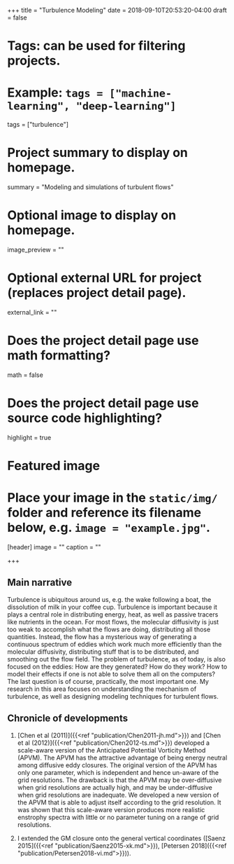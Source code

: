+++
title = "Turbulence Modeling"
date = 2018-09-10T20:53:20-04:00
draft = false

# Tags: can be used for filtering projects.
# Example: `tags = ["machine-learning", "deep-learning"]`
tags = ["turbulence"]

# Project summary to display on homepage.
summary = "Modeling and simulations of turbulent flows"

# Optional image to display on homepage.
image_preview = ""

# Optional external URL for project (replaces project detail page).
external_link = ""

# Does the project detail page use math formatting?
math = false

# Does the project detail page use source code highlighting?
highlight = true

# Featured image
# Place your image in the `static/img/` folder and reference its filename below, e.g. `image = "example.jpg"`.
[header]
image = ""
caption = ""

+++

## Main narrative
Turbulence is ubiquitous around us, e.g. the wake following a boat, the dissolution of milk in your coffee cup. Turbulence is important because it plays a central role in distributing energy, heat, as well as passive tracers like nutrients in the ocean. For most flows, the molecular diffusivity is just too weak to accomplish what the flows are doing, distributing all those quantities. Instead, the flow has a mysterious way of generating a continuous spectrum of eddies which work much more efficiently than the molecular diffusivity, distributing stuff that is to be distributed, and smoothing out the flow field. The problem of turbulence, as of today, is also focused on the eddies: How are they generated? How do they work? How to model their effects if one is not able to solve them all on the computers? The last question is of course, practically, the most important one.  My research in this area focuses on understanding the mechanism of turbulence, as well as designing modeling techniques for turbulent flows.

## Chronicle of developments
1. [Chen et al (2011)]({{<ref "publication/Chen2011-jh.md">}}) and [Chen et al (2012)]({{<ref "publication/Chen2012-ts.md">}})
developed a scale-aware version of the Anticipated Potential Vorticity Method (APVM). The APVM has the attractive advantage of
being energy neutral among diffusive eddy closures. The original version of the APVM has only one parameter,
which is independent and hence un-aware of the grid resolutions.
The drawback is that the APVM may be over-diffusive when grid resolutions are actually high, and may be under-diffusive when grid resolutions are inadequate. We developed a new version of the APVM that is able to adjust itself
according to the grid resolution. It was shown that this scale-aware version produces more realistic enstrophy spectra with
little or no parameter tuning on a range of grid resolutions.

2. I extended the GM closure onto the general vertical coordinates ([Saenz 2015]({{<ref "publication/Saenz2015-xk.md">}}),
[Petersen 2018]({{<ref "publication/Petersen2018-vi.md">}})). 